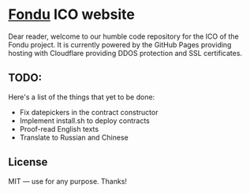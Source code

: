 # [Fondu](https://fondu.io) ICO website
Dear reader, welcome to our humble code repository for the ICO of the Fondu project. It is currently powered by the GitHub Pages providing hosting with Cloudflare providing DDOS protection and SSL certificates.

## TODO:
Here's a list of the things that yet to be done:
* Fix datepickers in the contract constructor
* Implement install.sh to deploy contracts
* Proof-read English texts
* Translate to Russian and Chinese

## License
MIT — use for any purpose. Thanks!